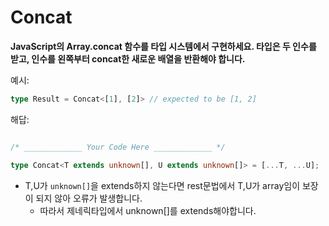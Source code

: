 # Concat
__JavaScript의 Array.concat 함수를 타입 시스템에서 구현하세요. 타입은 두 인수를 받고, 인수를 왼쪽부터 concat한 새로운 배열을 반환해야 합니다.__

예시:
```ts
type Result = Concat<[1], [2]> // expected to be [1, 2]
```

해답:
```ts

/* _____________ Your Code Here _____________ */

type Concat<T extends unknown[], U extends unknown[]> = [...T, ...U];

```
- T,U가 `unknown[]`을 extends하지 않는다면 rest문법에서 T,U가 array임이 보장이 되지 않아 오류가 발생합니다.
  - 따라서 제네릭타입에서 unknown[]를 extends해야합니다.
